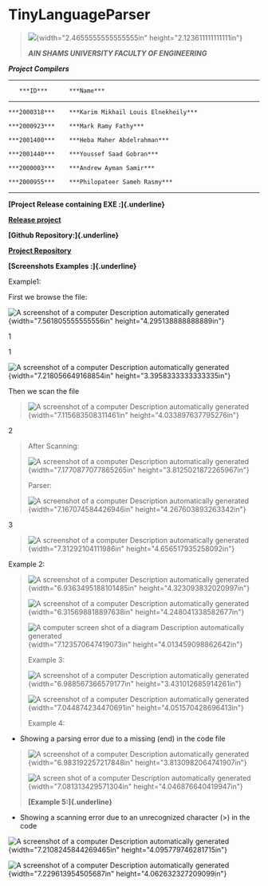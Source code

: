 # TinyLanguageParser
> ![](media/image1.png){width="2.4655555555555555in"
> height="2.123611111111111in"}
>
> ***AIN SHAMS UNIVERSITY FACULTY OF ENGINEERING***

***Project Compilers***

  -----------------------------------------------------------------------
       ***ID***      ***Name***
  ------------------ ----------------------------------------------------
    ***2000318***    ***Karim Mikhail Louis Elnekheily***

    ***2000923***    ***Mark Ramy Fathy***

    ***2001400***    ***Heba Maher Abdelrahman***

    ***2001440***    ***Youssef Saad Gobran***

    ***2000003***    ***Andrew Ayman Samir***

    ***2000955***    ***Philopateer Sameh Rasmy***
  -----------------------------------------------------------------------

**[Project Release containing EXE :]{.underline}**

[**Release
project**](https://github.com/Andrew-Ayman123/TinyLanguageParser/releases/tag/1.0.0)

**[Github Repository:]{.underline}**

[**Project
Repository**](https://github.com/Andrew-Ayman123/TinyLanguageParser.git)

**[Screenshots Examples :]{.underline}**

Example1:

First we browse the file:

![A screenshot of a computer Description automatically
generated](media/image2.png){width="7.561805555555556in"
height="4.295138888888889in"}

1

1

![A screenshot of a computer Description automatically
generated](media/image3.png){width="7.218056649168854in"
height="3.3958333333333335in"}

Then we scan the file

> ![A screenshot of a computer Description automatically
> generated](media/image4.png){width="7.115683508311461in"
> height="4.033897637795276in"}

2

> After Scanning:
>
> ![A screenshot of a computer Description automatically
> generated](media/image5.png){width="7.1770877077865265in"
> height="3.8125021872265967in"}
>
> Parser:
>
> ![A screenshot of a computer Description automatically
> generated](media/image5.png){width="7.167074584426946in"
> height="4.267603893263342in"}

3

> ![A screenshot of a computer Description automatically
> generated](media/image6.png){width="7.31292104111986in"
> height="4.656517935258092in"}

Example 2:

> ![A screenshot of a computer Description automatically
> generated](media/image7.png){width="6.9363495188101485in"
> height="4.323093832020997in"}
>
> ![A screenshot of a computer Description automatically
> generated](media/image8.png){width="6.315698818897638in"
> height="4.248041338582677in"}
>
> ![A computer screen shot of a diagram Description automatically
> generated](media/image9.png){width="7.123570647419073in"
> height="4.013459098862642in"}
>
> Example 3:
>
> ![A screenshot of a computer Description automatically
> generated](media/image10.png){width="6.988567366579177in"
> height="3.431012685914261in"}
>
> ![A screenshot of a computer Description automatically
> generated](media/image11.png){width="7.044874234470691in"
> height="4.051570428696413in"}
>
> Example 4:

-   Showing a parsing error due to a missing (end) in the code file

> ![A screenshot of a computer Description automatically
> generated](media/image12.png){width="6.983192257217848in"
> height="3.8130982064741907in"}
>
> ![A screen shot of a computer Description automatically
> generated](media/image13.png){width="7.081313429571304in"
> height="4.046876640419947in"}
>
> **[Example 5:]{.underline}**

-   Showing a scanning error due to an unrecognized character (\>) in
    the code

![A screenshot of a computer Description automatically
generated](media/image14.png){width="7.2108245844269465in"
height="4.095779746281715in"}

![A screenshot of a computer Description automatically
generated](media/image15.png){width="7.229613954505687in"
height="4.062632327209099in"}
